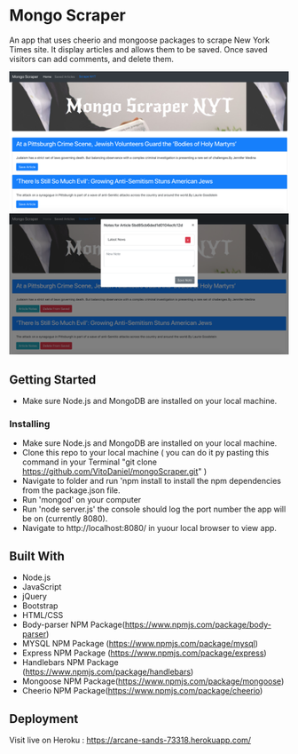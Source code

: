 # Mongo Scraper

An app that uses cheerio and mongoose packages to scrape New York Times site. It display articles and allows them to be saved. Once saved visitors can add comments, and delete them.

![](public/assets/images/1.png)
![](public/assets/images/2.png)

## Getting Started

* Make sure Node.js and MongoDB are installed on your local machine.

### Installing

* Make sure Node.js and MongoDB are installed on your local machine.
* Clone this repo to your local machine ( you can do it py pasting this command in your Terminal "git clone https://github.com/VitoDaniel/mongoScraper.git" ) 
* Navigate to folder and run 'npm install to install the npm dependencies from the package.json file.
* Run 'mongod' on your computer
* Run 'node server.js' the console should log the port number the app will be on (currently 8080).
* Navigate to http://localhost:8080/ in yuour local browser to view app.


## Built With

* Node.js
* JavaScript
* jQuery
* Bootstrap
* HTML/CSS
* Body-parser NPM Package(https://www.npmjs.com/package/body-parser)
* MYSQL NPM Package (https://www.npmjs.com/package/mysql)
* Express NPM Package (https://www.npmjs.com/package/express)
* Handlebars NPM Package (https://www.npmjs.com/package/handlebars)
* Mongoose NPM Package(https://www.npmjs.com/package/mongoose)
* Cheerio NPM Package(https://www.npmjs.com/package/cheerio)


## Deployment

Visit live on Heroku : https://arcane-sands-73318.herokuapp.com/

